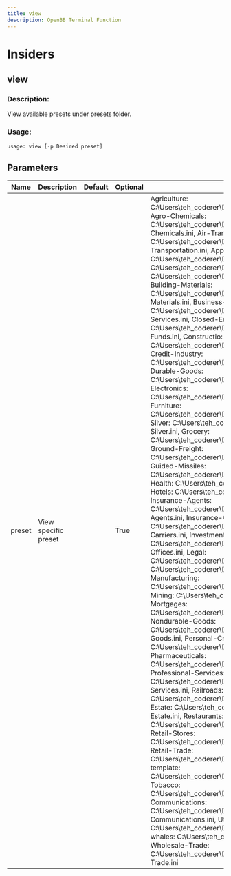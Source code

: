 ```yaml
---
title: view
description: OpenBB Terminal Function
---
```


# Insiders

## view

### Description: 

View available presets under presets folder.

### Usage: 
```python
usage: view [-p Desired preset]
```

## Parameters

| Name | Description | Default | Optional | Choices |
| ---- | ----------- | ------- | -------- | ------- |
| preset | View specific preset |  | True | Agriculture:  C:\Users\teh_coderer\Documents\GitHub\OpenBBTerminalMine\openbb_terminal\stocks\insider\presets\Agriculture.ini,  Agro-Chemicals:  C:\Users\teh_coderer\Documents\GitHub\OpenBBTerminalMine\openbb_terminal\stocks\insider\presets\Agro-Chemicals.ini,  Air-Transportatio:  C:\Users\teh_coderer\Documents\GitHub\OpenBBTerminalMine\openbb_terminal\stocks\insider\presets\Air-Transportation.ini,  Apparel:  C:\Users\teh_coderer\Documents\GitHub\OpenBBTerminalMine\openbb_terminal\stocks\insider\presets\Apparel.ini,  Banks:  C:\Users\teh_coderer\Documents\GitHub\OpenBBTerminalMine\openbb_terminal\stocks\insider\presets\Banks.ini,  Brokers:  C:\Users\teh_coderer\Documents\GitHub\OpenBBTerminalMine\openbb_terminal\stocks\insider\presets\Brokers.ini,  Building-Materials:  C:\Users\teh_coderer\Documents\GitHub\OpenBBTerminalMine\openbb_terminal\stocks\insider\presets\Building-Materials.ini,  Business-Services:  C:\Users\teh_coderer\Documents\GitHub\OpenBBTerminalMine\openbb_terminal\stocks\insider\presets\Business-Services.ini,  Closed-End-Funds:  C:\Users\teh_coderer\Documents\GitHub\OpenBBTerminalMine\openbb_terminal\stocks\insider\presets\Closed-End-Funds.ini,  Constructio:  C:\Users\teh_coderer\Documents\GitHub\OpenBBTerminalMine\openbb_terminal\stocks\insider\presets\Construction.ini,  Credit-Industry:  C:\Users\teh_coderer\Documents\GitHub\OpenBBTerminalMine\openbb_terminal\stocks\insider\presets\Credit-Industry.ini,  Durable-Goods:  C:\Users\teh_coderer\Documents\GitHub\OpenBBTerminalMine\openbb_terminal\stocks\insider\presets\Durable-Goods.ini,  Electronics:  C:\Users\teh_coderer\Documents\GitHub\OpenBBTerminalMine\openbb_terminal\stocks\insider\presets\Electronics.ini,  Furniture:  C:\Users\teh_coderer\Documents\GitHub\OpenBBTerminalMine\openbb_terminal\stocks\insider\presets\Furniture.ini,  Gold-Silver:  C:\Users\teh_coderer\Documents\GitHub\OpenBBTerminalMine\openbb_terminal\stocks\insider\presets\Gold-Silver.ini,  Grocery:  C:\Users\teh_coderer\Documents\GitHub\OpenBBTerminalMine\openbb_terminal\stocks\insider\presets\Grocery.ini,  Ground-Freight:  C:\Users\teh_coderer\Documents\GitHub\OpenBBTerminalMine\openbb_terminal\stocks\insider\presets\Ground-Freight.ini,  Guided-Missiles:  C:\Users\teh_coderer\Documents\GitHub\OpenBBTerminalMine\openbb_terminal\stocks\insider\presets\Guided-Missiles.ini,  Health:  C:\Users\teh_coderer\Documents\GitHub\OpenBBTerminalMine\openbb_terminal\stocks\insider\presets\Health.ini,  Hotels:  C:\Users\teh_coderer\Documents\GitHub\OpenBBTerminalMine\openbb_terminal\stocks\insider\presets\Hotels.ini,  Insurance-Agents:  C:\Users\teh_coderer\Documents\GitHub\OpenBBTerminalMine\openbb_terminal\stocks\insider\presets\Insurance-Agents.ini,  Insurance-Carriers:  C:\Users\teh_coderer\Documents\GitHub\OpenBBTerminalMine\openbb_terminal\stocks\insider\presets\Insurance-Carriers.ini,  Investment-Offices:  C:\Users\teh_coderer\Documents\GitHub\OpenBBTerminalMine\openbb_terminal\stocks\insider\presets\Investment-Offices.ini,  Legal:  C:\Users\teh_coderer\Documents\GitHub\OpenBBTerminalMine\openbb_terminal\stocks\insider\presets\Legal.ini,  Lumber:  C:\Users\teh_coderer\Documents\GitHub\OpenBBTerminalMine\openbb_terminal\stocks\insider\presets\Lumber.ini,  Manufacturing:  C:\Users\teh_coderer\Documents\GitHub\OpenBBTerminalMine\openbb_terminal\stocks\insider\presets\Manufacturing.ini,  Mining:  C:\Users\teh_coderer\Documents\GitHub\OpenBBTerminalMine\openbb_terminal\stocks\insider\presets\Mining.ini,  Mortgages:  C:\Users\teh_coderer\Documents\GitHub\OpenBBTerminalMine\openbb_terminal\stocks\insider\presets\Mortgages.ini,  Nondurable-Goods:  C:\Users\teh_coderer\Documents\GitHub\OpenBBTerminalMine\openbb_terminal\stocks\insider\presets\Nondurable-Goods.ini,  Personal-Credit:  C:\Users\teh_coderer\Documents\GitHub\OpenBBTerminalMine\openbb_terminal\stocks\insider\presets\Personal-Credit.ini,  Pharmaceuticals:  C:\Users\teh_coderer\Documents\GitHub\OpenBBTerminalMine\openbb_terminal\stocks\insider\presets\Pharmaceuticals.ini,  Professional-Services:  C:\Users\teh_coderer\Documents\GitHub\OpenBBTerminalMine\openbb_terminal\stocks\insider\presets\Professional-Services.ini,  Railroads:  C:\Users\teh_coderer\Documents\GitHub\OpenBBTerminalMine\openbb_terminal\stocks\insider\presets\Railroads.ini,  Real-Estate:  C:\Users\teh_coderer\Documents\GitHub\OpenBBTerminalMine\openbb_terminal\stocks\insider\presets\Real-Estate.ini,  Restaurants:  C:\Users\teh_coderer\Documents\GitHub\OpenBBTerminalMine\openbb_terminal\stocks\insider\presets\Restaurants.ini,  Retail-Stores:  C:\Users\teh_coderer\Documents\GitHub\OpenBBTerminalMine\openbb_terminal\stocks\insider\presets\Retail-Stores.ini,  Retail-Trade:  C:\Users\teh_coderer\Documents\GitHub\OpenBBTerminalMine\openbb_terminal\stocks\insider\presets\Retail-Trade.ini,  template:  C:\Users\teh_coderer\Documents\GitHub\OpenBBTerminalMine\openbb_terminal\stocks\insider\presets\template.ini,  Tobacco:  C:\Users\teh_coderer\Documents\GitHub\OpenBBTerminalMine\openbb_terminal\stocks\insider\presets\Tobacco.ini,  Utility-Communications:  C:\Users\teh_coderer\Documents\GitHub\OpenBBTerminalMine\openbb_terminal\stocks\insider\presets\Utility-Communications.ini,  Utility-Gas:  C:\Users\teh_coderer\Documents\GitHub\OpenBBTerminalMine\openbb_terminal\stocks\insider\presets\Utility-Gas.ini,  whales:  C:\Users\teh_coderer\Documents\GitHub\OpenBBTerminalMine\openbb_terminal\stocks\insider\presets\whales.ini,  Wholesale-Trade:  C:\Users\teh_coderer\Documents\GitHub\OpenBBTerminalMine\openbb_terminal\stocks\insider\presets\Wholesale-Trade.ini |


